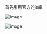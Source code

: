 首先引用官方的js库
  <!--第一步：引用库-->
 ![image](https://github.com/Plonkloving/AnAn/assets/102906830/7e597a2d-7a01-4f26-b198-53c5ed437090)


  <!--第二步：调用参数-->
 ![image](https://github.com/Plonkloving/AnAn/assets/102906830/262e14fe-157d-4a4b-807c-4f91288dffa7)


